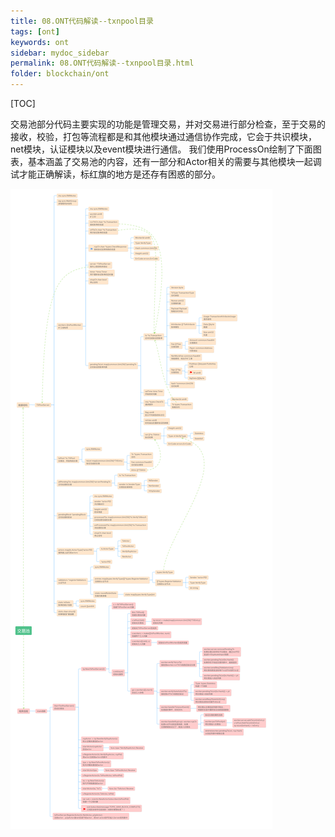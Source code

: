 ```yaml
---
title: 08.ONT代码解读--txnpool目录
tags: [ont]
keywords: ont
sidebar: mydoc_sidebar
permalink: 08.ONT代码解读--txnpool目录.html
folder: blockchain/ont
---
```

[TOC]

交易池部分代码主要实现的功能是管理交易，并对交易进行部分检查，至于交易的接收，校验，打包等流程都是和其他模块通过通信协作完成，它会于共识模块，net模块，认证模块以及event模块进行通信。
我们使用ProcessOn绘制了下面图表，基本涵盖了交易池的内容，还有一部分和Actor相关的需要与其他模块一起调试才能正确解读，标红旗的地方是还存有困惑的部分。

![08-1](./lib/images/blockchain/ont/08-1.png)


